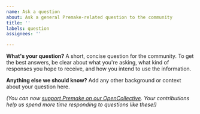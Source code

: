 ```yaml
---
name: Ask a question
about: Ask a general Premake-related question to the community
title: ''
labels: question
assignees: ''

---
```


**What's your question?**
A short, concise question for the community. To get the best answers, be clear about what you're asking, what kind of responses you hope to receive, and how you intend to use the information.

**Anything else we should know?**
Add any other background or context about your question here.

*(You can now [support Premake on our OpenCollective](https://opencollective.com/premake). Your contributions help us spend more time responding to questions like these!)*

